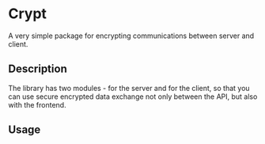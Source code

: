 # Crypt
 A very simple package for encrypting communications between server and client.

## Description
 The library has two modules - for the server and for the client, so that you can use secure encrypted data exchange not only between the API, but also with the frontend.

## Usage
